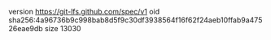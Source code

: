 version https://git-lfs.github.com/spec/v1
oid sha256:4a96736b9c998bab8d5f9c30df3938564f16f62f24aeb10ffab9a47526eae9db
size 13030
